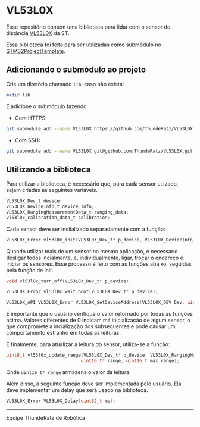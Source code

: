 # VL53L0X

Esse repositório contém uma biblioteca para lidar com o sensor de distância [VL53L0X](https://www.st.com/en/imaging-and-photonics-solutions/vl53l0x.html) da ST.

Essa biblioteca foi feita para ser utilizadas como submódulo no [STM32ProjectTemplate](https://github.com/ThundeRatz/STM32ProjectTemplate).

## Adicionando o submódulo ao projeto

Crie um diretório chamado `lib`, caso não exista:

```bash
mkdir lib
```
E adicione o submódulo fazendo:

* Com HTTPS:
```bash
git submodule add --name VL53L0X https://github.com/ThundeRatz/VL53L0X.git lib/VL53L0X
```

* Com SSH:
```bash
git submodule add --name VL53L0X git@github.com:ThundeRatz/VL53L0X.git lib/VL53L0X
```

## Utilizando a biblioteca

Para utilizar a biblioteca, é necessário que, para cada sensor utlizado, sejam criadas as seguintes variáveis.

```C
VL53L0X_Dev_t device;
VL53L0X_DeviceInfo_t device_info;
VL53L0X_RangingMeasurementData_t ranging_data;
vl53l0x_calibration_data_t calibration;
```

Cada sensor deve ser inciializado separadamente com a função:

```C
VL53L0X_Error vl53l0x_init(VL53L0X_Dev_t* p_device, VL53L0X_DeviceInfo_t device_info, vl53l0x_calibration_data_t calibration);
```

Quando utilizar mais de um sensor na mesma aplicação, é necessário desligar todos incialmente, e, individualmente, ligar, trocar o endereço e iniciar os sensores. Esse processo é feito com as funções abaixo, seguidas pela função de init.

```C
void vl53l0x_turn_off(VL53L0X_Dev_t* p_device);

VL53L0X_Error vl53l0x_wait_boot(VL53L0X_Dev_t* p_device);

VL53L0X_API VL53L0X_Error VL53L0X_SetDeviceAddress(VL53L0X_DEV Dev, uint8_t DeviceAddress);
```

É importante que o usuário verifique o valor retornado por todas as funções acima. Valores diferentes de 0 indicam má inicialização de algum sensor, o que compromete a incialização dos subsequentes e pode causar um comportamento estranho em todas as leituras.

E finalmente, para atualizar a leitura do sensor, utiliza-se a função:

```C
uint8_t vl53l0x_update_range(VL53L0X_Dev_t* p_device, VL53L0X_RangingMeasurementData_t* p_ranging_data,
                            uint16_t* range, uint16_t max_range);
```

Onde ```uint16_t* range``` armazena o valor da leitura.

Além disso, a seguinte função deve ser implementada pelo usuário. Ela deve implementar um delay que será usado na biblioteca.
```C
VL53L0X_Error VL53L0X_Delay(uint32_t ms);
```


---------------------

Equipe ThundeRatz de Robótica
